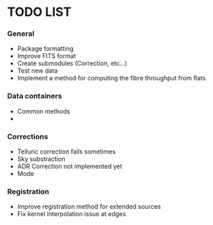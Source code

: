# TODO LIST

### General
- Package formatting
- Improve FITS format
- Create submodules (Correction, etc...)
- Test new data
- Implement a method for computing the fibre throughput from flats
### Data containers
- Common methods
- 
### Corrections
- Telluric correction fails sometimes
- Sky substraction
- ADR Correction not implemented yet
- Mode
### Registration
- Improve registration method for extended sources
- Fix kernel interpolation issue at edges
